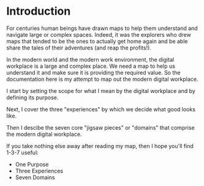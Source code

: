 # Introduction

For centuries human beings have drawn maps to help them understand and navigate large or complex spaces. Indeed, it was the explorers who drew maps that tended to be the ones to actually get home again and be able share the tales of their adventures (and reap the profits!).

In the modern world and the modern work environment, the digital workplace is a large and complex place. We need a map to help us understand it and make sure it is providing the required value. So the documentation here is my attempt to map out the modern digital workplace.

I start by setting the scope for what I mean by the digital workplace and by defining its purpose.

Next, I cover the three "experiences" by which we decide what good looks like.

Then I descibe the seven core "jigsaw pieces" or "domains" that comprise the modern digital workplace.

If you take nothing else away after reading my map, then I hope you'll find 1-3-7 useful:
- One Purpose
- Three Experiences
- Seven Domains

